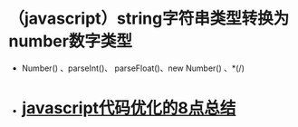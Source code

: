 # （javascript）string字符串类型转换为number数字类型
 * Number() 、parseInt()、 parseFloat()、new Number() 、*(/)
 
 *  # [javascript代码优化的8点总结](https://www.jb51.net/article/133862.htm)
